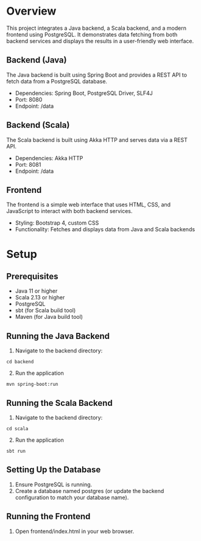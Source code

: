# Overview

This project integrates a Java backend, a Scala backend, and a modern frontend using PostgreSQL. It demonstrates data fetching from both backend services and displays the results in a user-friendly web interface.

## Backend (Java)

The Java backend is built using Spring Boot and provides a REST API to fetch data from a PostgreSQL database.

- Dependencies: Spring Boot, PostgreSQL Driver, SLF4J
- Port: 8080
- Endpoint: /data

## Backend (Scala)

The Scala backend is built using Akka HTTP and serves data via a REST API.

- Dependencies: Akka HTTP
- Port: 8081
- Endpoint: /data

## Frontend

The frontend is a simple web interface that uses HTML, CSS, and JavaScript to interact with both backend services.

- Styling: Bootstrap 4, custom CSS
- Functionality: Fetches and displays data from Java and Scala backends

# Setup

## Prerequisites

- Java 11 or higher
- Scala 2.13 or higher
- PostgreSQL
- sbt (for Scala build tool)
- Maven (for Java build tool)

## Running the Java Backend

1. Navigate to the backend directory:

```
cd backend
```

2. Run the application

```
mvn spring-boot:run
```

## Running the Scala Backend

1. Navigate to the backend directory:

```
cd scala
```

2. Run the application

```
sbt run
```

## Setting Up the Database

1. Ensure PostgreSQL is running.
2. Create a database named postgres (or update the backend configuration to match your database name).

## Running the Frontend

1. Open frontend/index.html in your web browser.
